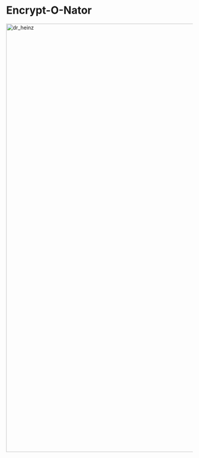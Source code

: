 # Encrypt-O-Nator

<img width="2281" height="1154" alt="dr_heinz" src="https://github.com/user-attachments/assets/94c1f25b-b84e-4f54-b5a2-039e2eb99282" />
